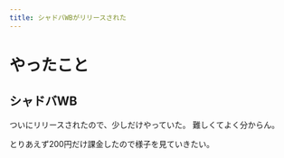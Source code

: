 ```yaml
---
title: シャドバWBがリリースされた
---
```


# やったこと

## シャドバWB

ついにリリースされたので、少しだけやっていた。
難しくてよく分からん。

とりあえず200円だけ課金したので様子を見ていきたい。
